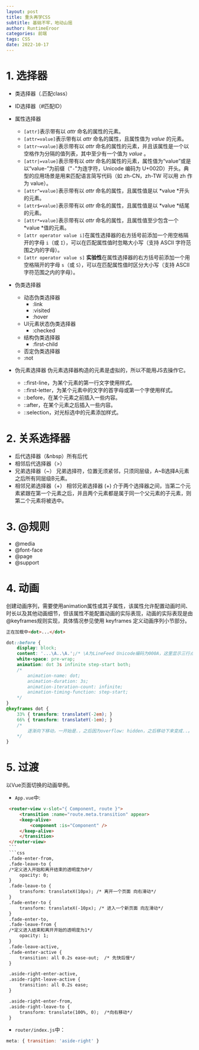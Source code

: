 ```yaml
---
layout: post
title: 重头再学CSS
subtitle: 基础不牢，地动山摇
author: RuntimeEroor
categories: 前端
tags: CSS
date: 2022-10-17
---
```

# 1. 选择器


   - 类选择器（.匹配class）
   - ID选择器（#匹配ID）
   - 属性选择器

     - `[attr]`表示带有以 *attr* 命名的属性的元素。
     - `[attr=value]`表示带有以 *attr* 命名的属性，且属性值为 *value* 的元素。
     - `[attr~=value]`表示带有以 *attr* 命名的属性的元素，并且该属性是一个以空格作为分隔的值列表，其中至少有一个值为  *value* 。
     - `[attr|=value]`表示带有以 *attr* 命名的属性的元素，属性值为“value”或是以“value-”为前缀（"`-`"为连字符，Unicode 编码为 U+002D）开头。典型的应用场景是用来匹配语言简写代码（如 zh-CN，zh-TW 可以用 zh 作为 value）。
     - `[attr^=value]`表示带有以 *attr* 命名的属性，且属性值是以 *value *开头的元素。
     - `[attr$=value]`表示带有以 *attr* 命名的属性，且属性值是以 *value *结尾的元素。
     - `[attr*=value]`表示带有以 *attr* 命名的属性，且属性值至少包含一个 *value *值的元素。
     - `[attr operator value i]`在属性选择器的右方括号前添加一个用空格隔开的字母 `i`（或 `I`），可以在匹配属性值时忽略大小写（支持 ASCII 字符范围之内的字母）。
     - `[attr operator value s]` **实验性**在属性选择器的右方括号前添加一个用空格隔开的字母 `s`（或 `S`），可以在匹配属性值时区分大小写（支持 ASCII 字符范围之内的字母）。
   - 伪类选择器

     - 动态伪类选择器
       - :link
       - :visited
       - :hover
     - UI元素状态伪类选择器
       - :checked
     - 结构伪类选择器
       - :first-child
     - 否定伪类选择器
     - :not
   - 伪元素选择器
     伪元素选择器构造的元素是虚拟的，所以不能用JS去操作它。

     - ::first-line，为某个元素的第一行文字使用样式。
     - ::first-letter，为某个元素中的文字的首字母或第一个字使用样式。
     - ::before，在某个元素之前插入一些内容。
     - ::after，在某个元素之后插入一些内容。
     - ::selection，对光标选中的元素添加样式。
# 2. 关系选择器


   - 后代选择器（&nbsp）所有后代
   - 相邻后代选择器（>）
   - 兄弟选择器（\~）
     兄弟选择符，位置无须紧邻，只须同层级，A~B选择A元素之后所有同层级B元素。
   - 相邻兄弟选择器（+）
     相邻兄弟选择器 (+) 介于两个选择器之间，当第二个元素紧跟在第一个元素之后，并且两个元素都是属于同一个父元素的子元素，则第二个元素将被选中。
# 3.  @规则


   - @media
   - @font-face
   - @page
   - @support
# 4.  动画

   创建动画序列，需要使用animation属性或其子属性，该属性允许配置动画时间、时长以及其他动画细节，但该属性不能配置动画的实际表现，动画的实际表现是由@keyframes规则实现，具体情况参见使用 keyframes 定义动画序列小节部分。


   ```html
   正在加载中<dot>...</dot>
   ```
   ```css
   dot::before {
       display: block;
       content: '...\A..\A.';/* \A为LineFeed Unicode编码为000A，这里显示三行点，通过*/
       white-space: pre-wrap;
       animation: dot 3s infinite step-start both; 
       /* 
           animation-name: dot;
           animation-duration: 3s;
           animation-iteration-count: infinite;
           animation-timing-function: step-start;
       */
   }   
   @keyframes dot {
       33% { transform: translateY(-2em); }
       66% { transform: translateY(-1em); }
       /* 
           逐渐向下移动，一开始是.，之后因为overflow: hidden，之后移动下来变成..。
       */
   }
   ```
# 5.  过渡

   以Vue页面切换的动画举例。
   - `App.vue`中:
   ```html
    <router-view v-slot="{ Component, route }">
        <transition :name="route.meta.transition" appear>
        <keep-alive>
            <component :is="Component" />
        </keep-alive>
        </transition>
    </router-view>
    ```
    ```css
    .fade-enter-from,
    .fade-leave-to {
    /*定义进入开始和离开结束的透明度为0*/
        opacity: 0;
    }
    .fade-leave-to {
        transform: translateX(10px); /* 离开一个页面 向右滑动*/
    }
    .fade-enter-to {
        transform: translateX(-10px); /* 进入一个新页面 向左滑动*/
    }
    .fade-enter-to,
    .fade-leave-from {
    /*定义进入结束和离开开始的透明度为1*/
        opacity: 1;
    }
    .fade-leave-active,
    .fade-enter-active {
        transition: all 0.2s ease-out;  /* 先快后慢*/
    }

    .aside-right-enter-active,
    .aside-right-leave-active {
        transition: all 0.2s ease;
    }

    .aside-right-enter-from,
    .aside-right-leave-to {
        transform: translate(100%, 0);  /*向右移动*/
    }
   ```
   - `router/index.js`中：
   ```javascript
   meta: { transition: 'aside-right' }
   ```
